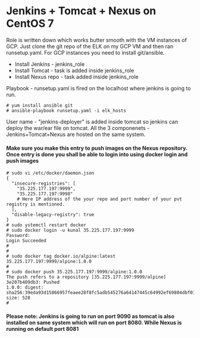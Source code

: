 # Jenkins + Tomcat + Nexus on CentOS 7 
Role is written down which works butter smooth with the VM instances of GCP. Just clone the git repo of the ELK on my GCP VM and then ran runsetup.yaml. For GCP instances you need to install git/ansible.

* Install Jenkins - jenkins_role
* Install Tomcat - task is added inside jenkins_role
* Install Nexus repo - task added inside jenkins_role

Playbook - runsetup.yaml is fired on the localhost where jenkins is going to run.
```
# yum install ansible git 
# ansible-playbook runsetup.yaml -i elk_hosts
```
User name - "jenkins-deployer" is added inside tomcat so jenkins can deploy the war/ear file on tomcat. 
All the 3 componenets - Jenkins+Tomcat+Nexus are hosted on the same system. 

#### Make sure you make this entry to push images on the Nexus repository. Once entry is done you shall be able to login into using docker login and push images 
```
# sudo vi /etc/docker/daemon.json
{
  "insecure-registries": [
    "35.225.177.197:9999",
    "35.225.177.197:9998"            
    # Here IP address of the your repo and port number of your pvt registry is mentioned. 
  ],
  "disable-legacy-registry": true
}
# sudo ystemctl restart docker
# sudo docker login -u kunal 35.225.177.197:9999
Password: 
Login Succeeded
#
#
# sudo docker tag docker.io/alpine:latest 35.225.177.197:9999/alpine:1.0.0 
# 
# sudo docker push 35.225.177.197:9999/alpine:1.0.0
The push refers to a repository [35.225.177.197:9999/alpine]
3e207b409db3: Pushed 
1.0.0: digest: sha256:39eda93d15866957feaee28f8fc5adb545276a64147445c64992ef69804dbf01 size: 528
#
```

#### Please note: Jenkins is going to run on port 9090 as tomcat is also installed on same system which will run on port 8080. While Nexus is running on default port 8081 
